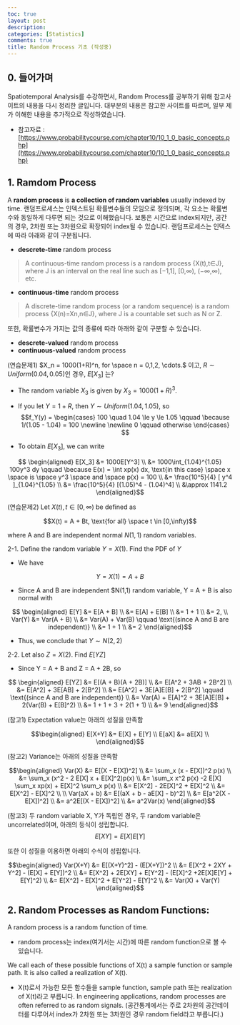 ```yaml
---
toc: true
layout: post
description: 
categories: [Statistics]
comments: true
title: Random Process 기초 (작성중)
---
```


## 0. 들어가며
Spatiotemporal Analysis를 수강하면서, Random Process를 공부하기 위해 참고사이트의 내용을 다시 정리한 글입니다. 대부분의 내용은 참고한 사이트를 따르며, 일부 제가 이해한 내용을 추가적으로 작성하였습니다.
- 참고자료 : [https://www.probabilitycourse.com/chapter10/10_1_0_basic_concepts.php](https://www.probabilitycourse.com/chapter10/10_1_0_basic_concepts.php)

## 1. Ramdom Process
A **random process** is **a collection of random variables** usually indexed by time. 랜덤프로세스는 인덱스트된 확률변수들의 모임으로 정의되며, 각 요소는 확률변수와 동일하게 다루면 되는 것으로 이해했습니다. 보통은 시간으로 index되지만, 공간의 경우, 2차원 또는 3차원으로 확장되어 index될 수 있습니다. 랜덤프로세스는 인덱스에 따라 아래와 같이 구분됩니다.

 - **descrete-time** random process
 > A continuous-time random process is a random process {X(t),t∈J}, where J is an interval on the real line such as [−1,1], [0,∞), (−∞,∞), etc.
 
 - **continuous-time** random process
 > A discrete-time random process (or a random sequence) is a random process {X(n)=Xn,n∈J}, where J is a countable set such as N or Z.

또한, 확률변수가 가지는 값의 종류에 따라 아래와 같이 구분할 수 있습니다.
 - **descrete-valued** random process
 - **continuous-valued** random process

(연습문제1) $X_n = 1000(1+R)^n, for \space n = 0,1,2, \cdots.$ 이고, $R \sim Uniform(0.04, 0.05)$인 경우, $E[X_3]$ 는?

 - The random variable $X_3$ is given by $X_3 = 1000(1+R)^3$.
 - If you let $Y = 1 + R$, then $Y \sim Uniform(1.04, 1.05)$, so
$$f_Y(y) = \begin{cases} 100 \quad 1.04 \le y \le 1.05 \qquad \because 1/(1.05 - 1.04) = 100 \newline \newline 0 \qquad otherwise \end{cases} $$

 - To obtain $E[X_3]$, we can write
 
$$ 
\begin{aligned} 
E[X_3] &= 1000E[Y^3] \\
&= 1000\int_{1.04}^{1.05} 100y^3 dy \qquad \because E(x) = \int xp(x) dx, \text{in this case} \space x \space is \space y^3 \space and \space p(x) = 100  \\
&= \frac{10^5}{4} [ y^4 ]_{1.04}^{1.05} \\
&= \frac{10^5}{4} [(1.05)^4 - (1.04)^4] \\
&\approx 1141.2
\end{aligned}$$

(연습문제2) Let ${X(t), t \in [0, \infty )}$ be defined as

$$X(t) = A + Bt, \text{for all} \space t \in [0,\infty)$$

where A and B are independent normal $N(1,1)$ random variables.

2-1. Define the random variable $Y=X(1)$. Find the PDF of $Y$
  - We have

$$ Y = X(1) = A + B$$

  - Since A and B are independent $N(1,1) random variable, Y = A + B is also normal with

$$
\begin{aligned} 
E[Y] &= E[A + B] \\
&= E[A] + E[B] \\
&= 1 + 1 \\
&= 2,
\\
Var(Y) &= Var(A + B) \\
&= Var(A) + Var(B) \qquad \text{(since A and B are independent)} \\
&= 1 + 1 \\
&= 2
\end{aligned}$$

- Thus, we conclude that $Y∼N(2,2)$

2-2. Let also $Z=X(2)$. Find $E[YZ]$
 - Since Y = A + B and Z = A + 2B, so

$$
\begin{aligned} 
E[YZ] &= E[(A + B)(A + 2B)] \\
&= E[A^2 + 3AB + 2B^2] \\
&= E[A^2] + 3E[AB] + 2[B^2] \\
&= E[A^2] + 3E[A]E[B] + 2[B^2] \qquad \text{(since A and B are independent)} \\
&= Var(A) + E[A]^2 + 3E[A]E[B] + 2(Var(B) + E[B]^2) \\
&= 1 + 1 + 3 + 2(1 + 1) \\
&= 9
\end{aligned}$$ 

(참고1) Expectation value는 아래의 성질을 만족함

$$\begin{aligned}
E[X+Y] &= E[X] + E[Y] \\
E[aX] &= aE[X] \\
\end{aligned}$$

(참고2) Variance는 아래의 성질을 만족함

$$\begin{aligned}
Var(X) &= E[(X - E[X])^2] \\
&= \sum_x (x - E[X])^2 p(x) \\
&= \sum_x (x^2 - 2 E[X] x + E[X]^2)p(x) \\
&= \sum_x x^2 p(x) -2 E[X] \sum_x xp(x) + E[X]^2 \sum_x p(x) \\
&= E[X^2] - 2E[X]^2 + E[X]^2 \\
&= E[X^2] - E[X]^2
\\
\\
Var(aX + b) &= E[(aX + b - aE[X] - b)^2] \\
&= E[a^2(X - E[X])^2] \\
&= a^2E[(X - E[X])^2] \\
&= a^2Var(x)
\end{aligned}$$

(참고3) 두 random variable X, Y가 독립인 경우, 두 random variable은 uncorrelated이며, 아래의 등식이 성립합니다.
$$E[XY] = E[X]E[Y] $$

또한 이 성질을 이용하면 아래의 수식이 성립합니다.

$$\begin{aligned}
Var(X+Y) &= E[(X+Y)^2] - (E[X+Y])^2 \\
&= E[X^2 + 2XY + Y^2] - (E[X] + E[Y])^2 \\
&= E[X^2] + 2E[XY] + E[Y^2] - (E[X]^2 +2E[X]E[Y] + E[Y]^2) \\
&= E[X^2] - E[X]^2 + E[Y^2] - E[Y]^2 \\
&= Var(X) + Var(Y)
\end{aligned}$$

## 2. Random Processes as Random Functions:
A random process is a random function of time.
- random process는 index(여기서는 시간)에 따른 random function으로 볼 수 있습니다.

We call each of these possible functions of X(t) a sample function or sample path. It is also called a realization of X(t). 
- X(t)로서 가능한 모든 함수들을 sample function, sample path 또는 realization of X(t)라고 부릅니다. In engineering applications, random processes are often referred to as random signals. (공간통계에서는 주로 2차원의 공간데이터를 다루어서 index가 2차원 또는 3차원인 경우 random field라고 부릅니다.)
 
 



